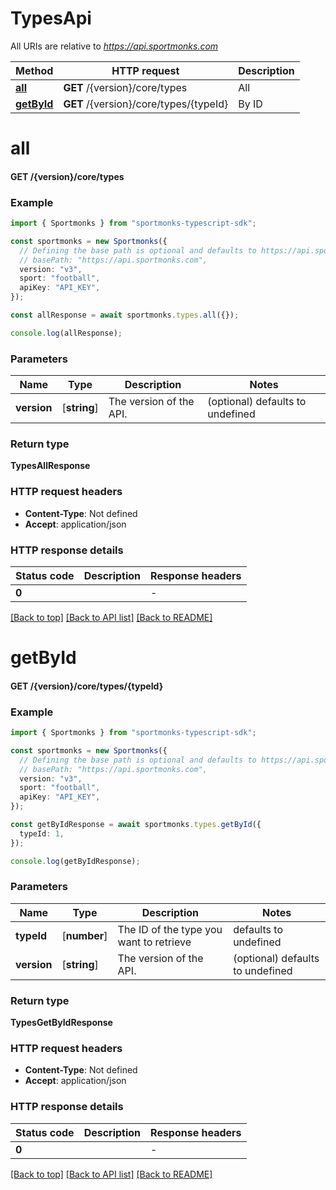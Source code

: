 # TypesApi

All URIs are relative to *https://api.sportmonks.com*

Method | HTTP request | Description
------------- | ------------- | -------------
[**all**](TypesApi.md#all) | **GET** /{version}/core/types | All
[**getById**](TypesApi.md#getById) | **GET** /{version}/core/types/{typeId} | By ID


# **all**

#### **GET** /{version}/core/types


### Example


```typescript
import { Sportmonks } from "sportmonks-typescript-sdk";

const sportmonks = new Sportmonks({
  // Defining the base path is optional and defaults to https://api.sportmonks.com
  // basePath: "https://api.sportmonks.com",
  version: "v3",
  sport: "football",
  apiKey: "API_KEY",
});

const allResponse = await sportmonks.types.all({});

console.log(allResponse);
```


### Parameters

Name | Type | Description  | Notes
------------- | ------------- | ------------- | -------------
 **version** | [**string**] | The version of the API. | (optional) defaults to undefined


### Return type

**TypesAllResponse**

### HTTP request headers

 - **Content-Type**: Not defined
 - **Accept**: application/json


### HTTP response details
| Status code | Description | Response headers |
|-------------|-------------|------------------|
**0** |  |  -  |

[[Back to top]](#) [[Back to API list]](../README.md#documentation-for-api-endpoints) [[Back to README]](../README.md)

# **getById**

#### **GET** /{version}/core/types/{typeId}


### Example


```typescript
import { Sportmonks } from "sportmonks-typescript-sdk";

const sportmonks = new Sportmonks({
  // Defining the base path is optional and defaults to https://api.sportmonks.com
  // basePath: "https://api.sportmonks.com",
  version: "v3",
  sport: "football",
  apiKey: "API_KEY",
});

const getByIdResponse = await sportmonks.types.getById({
  typeId: 1,
});

console.log(getByIdResponse);
```


### Parameters

Name | Type | Description  | Notes
------------- | ------------- | ------------- | -------------
 **typeId** | [**number**] | The ID of the type you want to retrieve | defaults to undefined
 **version** | [**string**] | The version of the API. | (optional) defaults to undefined


### Return type

**TypesGetByIdResponse**

### HTTP request headers

 - **Content-Type**: Not defined
 - **Accept**: application/json


### HTTP response details
| Status code | Description | Response headers |
|-------------|-------------|------------------|
**0** |  |  -  |

[[Back to top]](#) [[Back to API list]](../README.md#documentation-for-api-endpoints) [[Back to README]](../README.md)


